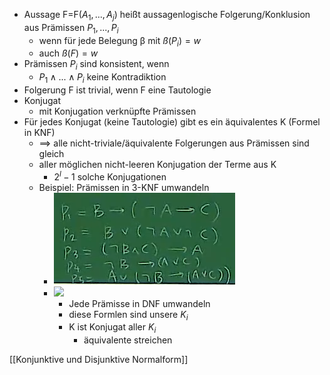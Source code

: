 + Aussage F=F($A_1,...,A_j$) heißt aussagenlogische Folgerung/Konklusion aus Prämissen $P_1,...,P_i$
	+ wenn für jede Belegung β mit $ß(P_i)=w$ 
	+ auch $ß(F)=w$
+ Prämissen $P_i$ sind konsistent, wenn
	+ $P_1∧...∧P_i$ keine Kontradiktion
+ Folgerung F ist trivial, wenn F eine Tautologie
+ Konjugat
	+ mit Konjugation verknüpfte Prämissen
+ Für jedes Konjugat (keine Tautologie) gibt es ein äquivalentes K (Formel in KNF)
	+ ==> alle nicht-triviale/äquivalente Folgerungen aus Prämissen sind gleich
	+ aller möglichen nicht-leeren Konjugation der Terme aus K
		+ $2^l-1$ solche Konjugationen
	+ Beispiel: Prämissen in 3-KNF umwandeln
		+ ![](Pasted%20image%2020220403104726.png)
		+ ![](Pasted%20image%2020220403104749.png)
			+   Jede Prämisse in DNF umwandeln
			+   diese Formlen sind unsere $K_i$
			+   K ist Konjugat aller $K_i$
				+   äquivalente streichen

 [[Konjunktive und Disjunktive Normalform]]